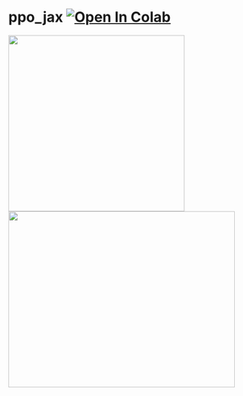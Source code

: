 # ppo_jax [![Open In Colab](https://colab.research.google.com/assets/colab-badge.svg)](https://colab.research.google.com/drive/1vgEsrSZy1kdiZsRmkqtyAqliW61RtKAT?usp=sharing)

<img src="https://user-images.githubusercontent.com/53355258/160956615-c3565c52-1e68-450b-bcef-10013e860824.gif" width="350" height="350"/> <img src="https://user-images.githubusercontent.com/53355258/160956194-649bb059-32f5-4f32-b9cf-e0162d2b6654.png" width="450" height="350"/>
